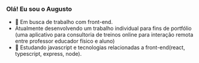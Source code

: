 ### Olá! Eu sou o Augusto

- 🔭 Em busca de trabalho com front-end.
- Atualmente desenvolvendo um trabalho individual para fins de portfólio (uma aplicativo para consultoria de treinos online para interação remota entre professor educador físico e aluno)
- 🌱 Estudando javascript e tecnologias relacionadas a front-end(react, typescript, express, node).
